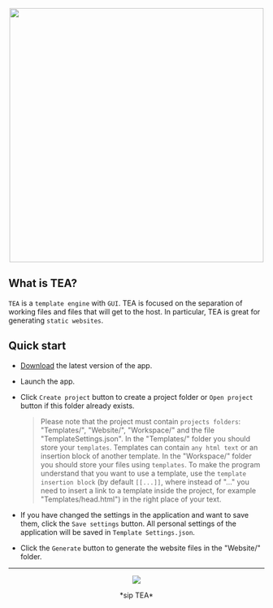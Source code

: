 <p align="center">
    <a href="https://github.com/DARKNEET69/TemplateEngineApp/releases/tag/0.0.1"><img src="https://user-images.githubusercontent.com/63448832/209059349-e2667f40-7a14-4183-a0e7-344d7be6df35.png" width="500"/></a>
</p>

## What is TEA?

`TEA` is a `template engine` with `GUI`. TEA is focused on the separation of working files and files that will get to the host. In particular, TEA is great for generating `static websites`.

## Quick start

* [Download](https://github.com/DARKNEET69/TemplateEngineApp/releases/tag/0.0.1) the latest version of the app.
* Launch the app.
* Click `Create project` button to create a project folder or `Open project` button if this folder already exists.

  > Please note that the project must contain `projects folders`: "Templates/", "Website/", "Workspace/" and the file "TemplateSettings.json".
  > In the "Templates/" folder you should store your `templates`. Templates can contain `any html text` or an insertion block of another template.
  > In the "Workspace/" folder you should store your files using `templates`. To make the program understand that you want to use a template, use the `template insertion block` (by default `[[...]]`, where instead of "..." you need to insert a link to a template inside the project, for example "Templates/head.html") in the right place of your text.
  
* If you have changed the settings in the application and want to save them, click the `Save settings` button. All personal settings of the application will be saved in `Template Settings.json`.
* Click the `Generate` button to generate the website files in the "Website/" folder.

***

<p align="center">
    <a href="https://github.com/DARKNEET69/TemplateEngineApp/releases/tag/0.0.1">
      <img src="https://user-images.githubusercontent.com/63448832/208745193-99ccde9b-afb1-424b-832f-b8f1f69f0921.png"/>      
    </a>    
</p>
<p align="center"> *sip TEA* </p>
